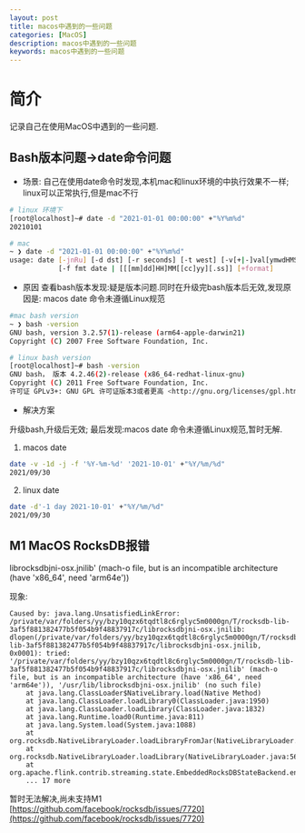 ```yaml
---
layout: post
title: macos中遇到的一些问题
categories: [MacOS]
description: macos中遇到的一些问题
keywords: macos中遇到的一些问题
---
```



# 简介
记录自己在使用MacOS中遇到的一些问题.

## Bash版本问题->date命令问题
- 场景:
自己在使用date命令时发现,本机mac和linux环境的中执行效果不一样;
linux可以正常执行,但是mac不行

``` bash
# linux 环境下
[root@localhost]~# date -d "2021-01-01 00:00:00" +"%Y%m%d"
20210101

# mac
~ ❯ date -d "2021-01-01 00:00:00" +"%Y%m%d"
usage: date [-jnRu] [-d dst] [-r seconds] [-t west] [-v[+|-]val[ymwdHMS]] ...
            [-f fmt date | [[[mm]dd]HH]MM[[cc]yy][.ss]] [+format]
```

- 原因
查看bash版本发现:疑是版本问题.同时在升级完bash版本后无效,发现原因是: macos date 命令未遵循Linux规范

``` bash
#mac bash version
~ ❯ bash -version 
GNU bash, version 3.2.57(1)-release (arm64-apple-darwin21)
Copyright (C) 2007 Free Software Foundation, Inc.

# linux bash version
[root@localhost]~# bash -version
GNU bash， 版本 4.2.46(2)-release (x86_64-redhat-linux-gnu)
Copyright (C) 2011 Free Software Foundation, Inc.
许可证 GPLv3+: GNU GPL 许可证版本3或者更高 <http://gnu.org/licenses/gpl.html>
```

- 解决方案

升级bash,升级后无效; 最后发现:macos date 命令未遵循Linux规范,暂时无解.

1. macos date 
``` bash
date -v -1d -j -f '%Y-%m-%d' '2021-10-01' +"%Y/%m/%d"
2021/09/30
```
2. linux date
``` bash
date -d'-1 day 2021-10-01' +"%Y/%m/%d"
2021/09/30
```

## M1 MacOS RocksDB报错

librocksdbjni-osx.jnilib' (mach-o file, but is an incompatible architecture (have 'x86_64', need 'arm64e'))

现象: 

``` log
Caused by: java.lang.UnsatisfiedLinkError: /private/var/folders/yy/bzy10qzx6tqdtl8c6rglyc5m0000gn/T/rocksdb-lib-3af5f881382477b5f054b9f48837917c/librocksdbjni-osx.jnilib: dlopen(/private/var/folders/yy/bzy10qzx6tqdtl8c6rglyc5m0000gn/T/rocksdb-lib-3af5f881382477b5f054b9f48837917c/librocksdbjni-osx.jnilib, 0x0001): tried: '/private/var/folders/yy/bzy10qzx6tqdtl8c6rglyc5m0000gn/T/rocksdb-lib-3af5f881382477b5f054b9f48837917c/librocksdbjni-osx.jnilib' (mach-o file, but is an incompatible architecture (have 'x86_64', need 'arm64e')), '/usr/lib/librocksdbjni-osx.jnilib' (no such file)
	at java.lang.ClassLoader$NativeLibrary.load(Native Method)
	at java.lang.ClassLoader.loadLibrary0(ClassLoader.java:1950)
	at java.lang.ClassLoader.loadLibrary(ClassLoader.java:1832)
	at java.lang.Runtime.load0(Runtime.java:811)
	at java.lang.System.load(System.java:1088)
	at org.rocksdb.NativeLibraryLoader.loadLibraryFromJar(NativeLibraryLoader.java:78)
	at org.rocksdb.NativeLibraryLoader.loadLibrary(NativeLibraryLoader.java:56)
	at org.apache.flink.contrib.streaming.state.EmbeddedRocksDBStateBackend.ensureRocksDBIsLoaded(EmbeddedRocksDBStateBackend.java:860)
	... 17 more

```
暂时无法解决,尚未支持M1 [https://github.com/facebook/rocksdb/issues/7720](https://github.com/facebook/rocksdb/issues/7720)